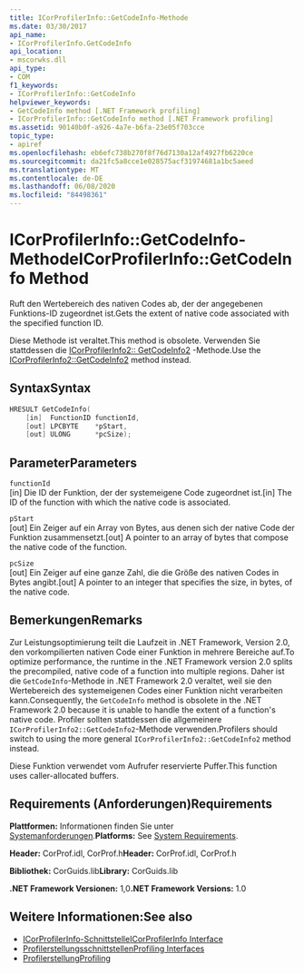 ```yaml
---
title: ICorProfilerInfo::GetCodeInfo-Methode
ms.date: 03/30/2017
api_name:
- ICorProfilerInfo.GetCodeInfo
api_location:
- mscorwks.dll
api_type:
- COM
f1_keywords:
- ICorProfilerInfo::GetCodeInfo
helpviewer_keywords:
- GetCodeInfo method [.NET Framework profiling]
- ICorProfilerInfo::GetCodeInfo method [.NET Framework profiling]
ms.assetid: 90140b0f-a926-4a7e-b6fa-23e05f703cce
topic_type:
- apiref
ms.openlocfilehash: eb6efc738b270f8f76d7130a12af4927fb6220ce
ms.sourcegitcommit: da21fc5a8cce1e028575acf31974681a1bc5aeed
ms.translationtype: MT
ms.contentlocale: de-DE
ms.lasthandoff: 06/08/2020
ms.locfileid: "84498361"
---
```

# <a name="icorprofilerinfogetcodeinfo-method"></a><span data-ttu-id="b0cc2-102">ICorProfilerInfo::GetCodeInfo-Methode</span><span class="sxs-lookup"><span data-stu-id="b0cc2-102">ICorProfilerInfo::GetCodeInfo Method</span></span>
<span data-ttu-id="b0cc2-103">Ruft den Wertebereich des nativen Codes ab, der der angegebenen Funktions-ID zugeordnet ist.</span><span class="sxs-lookup"><span data-stu-id="b0cc2-103">Gets the extent of native code associated with the specified function ID.</span></span>  
  
 <span data-ttu-id="b0cc2-104">Diese Methode ist veraltet.</span><span class="sxs-lookup"><span data-stu-id="b0cc2-104">This method is obsolete.</span></span> <span data-ttu-id="b0cc2-105">Verwenden Sie stattdessen die [ICorProfilerInfo2:: GetCodeInfo2](icorprofilerinfo2-getcodeinfo2-method.md) -Methode.</span><span class="sxs-lookup"><span data-stu-id="b0cc2-105">Use the [ICorProfilerInfo2::GetCodeInfo2](icorprofilerinfo2-getcodeinfo2-method.md) method instead.</span></span>  
  
## <a name="syntax"></a><span data-ttu-id="b0cc2-106">Syntax</span><span class="sxs-lookup"><span data-stu-id="b0cc2-106">Syntax</span></span>  
  
```cpp  
HRESULT GetCodeInfo(  
    [in]  FunctionID functionId,  
    [out] LPCBYTE    *pStart,  
    [out] ULONG      *pcSize);  
```  
  
## <a name="parameters"></a><span data-ttu-id="b0cc2-107">Parameter</span><span class="sxs-lookup"><span data-stu-id="b0cc2-107">Parameters</span></span>  
 `functionId`  
 <span data-ttu-id="b0cc2-108">[in] Die ID der Funktion, der der systemeigene Code zugeordnet ist.</span><span class="sxs-lookup"><span data-stu-id="b0cc2-108">[in] The ID of the function with which the native code is associated.</span></span>  
  
 `pStart`  
 <span data-ttu-id="b0cc2-109">[out] Ein Zeiger auf ein Array von Bytes, aus denen sich der native Code der Funktion zusammensetzt.</span><span class="sxs-lookup"><span data-stu-id="b0cc2-109">[out] A pointer to an array of bytes that compose the native code of the function.</span></span>  
  
 `pcSize`  
 <span data-ttu-id="b0cc2-110">[out] Ein Zeiger auf eine ganze Zahl, die die Größe des nativen Codes in Bytes angibt.</span><span class="sxs-lookup"><span data-stu-id="b0cc2-110">[out] A pointer to an integer that specifies the size, in bytes, of the native code.</span></span>  
  
## <a name="remarks"></a><span data-ttu-id="b0cc2-111">Bemerkungen</span><span class="sxs-lookup"><span data-stu-id="b0cc2-111">Remarks</span></span>  
 <span data-ttu-id="b0cc2-112">Zur Leistungsoptimierung teilt die Laufzeit in .NET Framework, Version 2.0, den vorkompilierten nativen Code einer Funktion in mehrere Bereiche auf.</span><span class="sxs-lookup"><span data-stu-id="b0cc2-112">To optimize performance, the runtime in the .NET Framework version 2.0 splits the precompiled, native code of a function into multiple regions.</span></span> <span data-ttu-id="b0cc2-113">Daher ist die `GetCodeInfo`-Methode in .NET Framework 2.0 veraltet, weil sie den Wertebereich des systemeigenen Codes einer Funktion nicht verarbeiten kann.</span><span class="sxs-lookup"><span data-stu-id="b0cc2-113">Consequently, the `GetCodeInfo` method is obsolete in the .NET Framework 2.0 because it is unable to handle the extent of a function's native code.</span></span> <span data-ttu-id="b0cc2-114">Profiler sollten stattdessen die allgemeinere `ICorProfilerInfo2::GetCodeInfo2`-Methode verwenden.</span><span class="sxs-lookup"><span data-stu-id="b0cc2-114">Profilers should switch to using the more general `ICorProfilerInfo2::GetCodeInfo2` method instead.</span></span>  
  
 <span data-ttu-id="b0cc2-115">Diese Funktion verwendet vom Aufrufer reservierte Puffer.</span><span class="sxs-lookup"><span data-stu-id="b0cc2-115">This function uses caller-allocated buffers.</span></span>  
  
## <a name="requirements"></a><span data-ttu-id="b0cc2-116">Requirements (Anforderungen)</span><span class="sxs-lookup"><span data-stu-id="b0cc2-116">Requirements</span></span>  
 <span data-ttu-id="b0cc2-117">**Plattformen:** Informationen finden Sie unter [Systemanforderungen](../../get-started/system-requirements.md).</span><span class="sxs-lookup"><span data-stu-id="b0cc2-117">**Platforms:** See [System Requirements](../../get-started/system-requirements.md).</span></span>  
  
 <span data-ttu-id="b0cc2-118">**Header:** CorProf.idl, CorProf.h</span><span class="sxs-lookup"><span data-stu-id="b0cc2-118">**Header:** CorProf.idl, CorProf.h</span></span>  
  
 <span data-ttu-id="b0cc2-119">**Bibliothek:** CorGuids.lib</span><span class="sxs-lookup"><span data-stu-id="b0cc2-119">**Library:** CorGuids.lib</span></span>  
  
 <span data-ttu-id="b0cc2-120">**.NET Framework Versionen:** 1,0</span><span class="sxs-lookup"><span data-stu-id="b0cc2-120">**.NET Framework Versions:** 1.0</span></span>  
  
## <a name="see-also"></a><span data-ttu-id="b0cc2-121">Weitere Informationen:</span><span class="sxs-lookup"><span data-stu-id="b0cc2-121">See also</span></span>

- [<span data-ttu-id="b0cc2-122">ICorProfilerInfo-Schnittstelle</span><span class="sxs-lookup"><span data-stu-id="b0cc2-122">ICorProfilerInfo Interface</span></span>](icorprofilerinfo-interface.md)
- [<span data-ttu-id="b0cc2-123">Profilerstellungsschnittstellen</span><span class="sxs-lookup"><span data-stu-id="b0cc2-123">Profiling Interfaces</span></span>](profiling-interfaces.md)
- [<span data-ttu-id="b0cc2-124">Profilerstellung</span><span class="sxs-lookup"><span data-stu-id="b0cc2-124">Profiling</span></span>](index.md)

